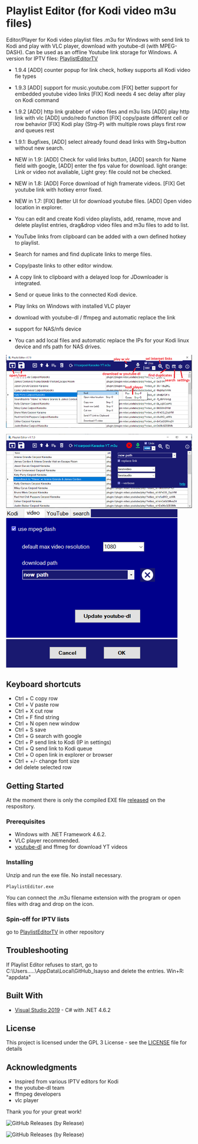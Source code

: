 # Playlist Editor (for Kodi video m3u files)
Editor/Player for Kodi video playlist files .m3u for Windows with send link to Kodi and play with VLC player, download with youtube-dl (with MPEG-DASH). Can be used as an offline Youtube link storage for Windows.
A version for IPTV files: [PlaylistEditorTV](https://github.com/Isayso/PlaylistEditorTV)
- 1.9.4 [ADD] counter popup for link check, hotkey supports all Kodi video fie types
- 1.9.3 [ADD] support for music.youtube.com
[FIX] better support for embedded youtube video links
[FIX] Kodi needs 4 sec delay after play on Kodi command
- 1.9.2 
[ADD] http link grabber of video files and m3u lists
[ADD] play http link with vlc
[ADD] undo/redo function
[FIX] copy/paste different cell or row behavior
[FIX] Kodi play (Strg-P) with multiple rows plays first row and queues rest

- 1.9.1: Bugfixes, [ADD] select already found dead links with Strg+button without new search. 
- NEW in 1.9: [ADD] Check for valid links button, [ADD] search for Name field with google, [ADD] enter the fps value for download. 
light orange: Link or video not avaliable, Light grey: file could not be checked.

- NEW in 1.8: [ADD] Force download of high framerate videos. [FIX] Get youtube link with hotkey error fixed.
- NEW in 1.7: [FIX] Better UI for download youtube files. [ADD] Open video location in explorer.
- You can edit and create Kodi video playlists, add, rename, move and delete playlist entries, drag&drop video files and m3u files to add to list. 
- YouTube links from clipboard can be added with a own defined hotkey to playlist.
- Search for names and find duplicate links to merge files. 
- Copy/paste links to other editor window. 
- A copy link to clipboard with a delayed loop for JDownloader is integrated. 
- Send or queue links to the connected Kodi device.
- Play links on Windows with installed VLC player 
- download with youtube-dl / ffmpeg and automatic replace the link
- support for NAS/nfs device
- You can add local files and automatic replace the IPs for your Kodi linux device and nfs path for NAS drives.

![UI](playlistedit_help.png)


 ![UI](playlistedit2.png)
 ![UI](playlistedit3.png)



## Keyboard shortcuts
- Ctrl + C copy row
- Ctrl + V paste row
- Ctrl + X cut row
- Ctrl + F find string
- Ctrl + N open new window
- Ctrl + S save
- Ctrl + G search with google
- Ctrl + P send link to Kodi (IP in settings)
- Ctrl + Q send link to Kodi queue
- Ctrl + O open link in explorer or browser
- Ctrl + +/- change font size
- del delete selected row

## Getting Started

At the moment there is only the compiled EXE file [released](https://github.com/Isayso/PlaylistEditor/releases) on the respository. 


### Prerequisites

- Windows with .NET Framework 4.6.2. 
- VLC player recommended.
- [youtube-dl](https://github.com/ytdl-org/youtube-dl/releases) and ffmeg for download YT videos  



### Installing

Unzip and run the exe file. No install necessary.


```
PlaylistEditor.exe
```


You can connect the .m3u filename extension with the program or open files with drag and drop on the icon.




### Spin-off for IPTV lists

go to [PlaylistEditorTV](https://github.com/Isayso/PlaylistEditorTV) in other repository

## Troubleshooting

If Playlist Editor refuses to start, go to C:\Users\.....\AppData\Local\GitHub_Isayso and delete the entries. 
Win+R: "appdata"

## Built With

* [Visual Studio 2019](https://visualstudio.microsoft.com/) - C# with .NET 4.6.2


## License

This project is licensed under the GPL 3 License - see the [LICENSE](LICENSE) file for details

## Acknowledgments

* Inspired from various IPTV editors for Kodi
* the youtube-dl team
* ffmpeg developers
* vlc player

Thank you for your great work!


![GitHub Releases (by Release)](https://img.shields.io/github/downloads/Isayso/PlaylistEditor/v1.9.3/total)

![GitHub Releases (by Release)](https://img.shields.io/github/downloads/Isayso/PlaylistEditor/v1.9.4/total)



